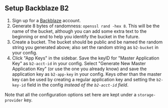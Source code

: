Setup Backblaze B2
------------------

1. Sign up for a [Backblaze](https://www.backblaze.com/) account.
2. Generate 8 bytes of randomness: `openssl rand -hex 8`. This will be the name
   of the bucket, although you can add some extra text to the beginning or end
   to help you identify the bucket in the future.
3. Create a bucket. The bucket should be public and be named the random
   string you generated above; also set the random string as `b2-bucket` in
   your config.
4. Click "App Keys" in the sidebar. Save the keyID for "Master Application Key"
   as `b2-acct-id` in your config. Select "Generate New Master Application Key"
   (or use the one you already know) and save the application key as
   `b2-app-key` in your config. Keys other than the master key can be used by
   creating a regular application key and setting the `b2-key-id` field in the
   config _instead of the `b2-acct-id` field_.

Note that all the configuration options set here are kept under a
`storage-provider` key.

